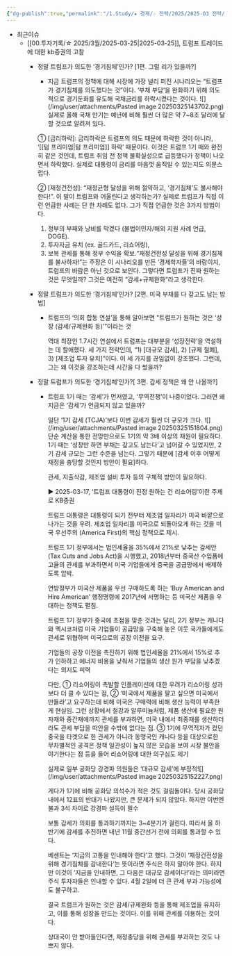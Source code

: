 ```yaml
---
{"dg-publish":true,"permalink":"/1.Study/★ 경제/☆ 전략/2025/2025-03 전략/","created":"2025-03-25T13:58:51.731+09:00","updated":"2025-06-03T20:07:19.573+09:00"}
---
```



- 최근이슈
	- [[00.투자기록/☆ 2025/3월/2025-03-25\|2025-03-25]], 트럼프 트레이드에 대한 kb증권의 고찰
		- 정말 트럼프가 의도한 ‘경기침체’인가? [1편. 그럴 리가 있을까?]
			- 지금 트럼프의 정책에 대해 시장에 가장 널리 퍼진 시나리오는 “트럼프가 경기침체를 의도했다는 것”이다. ‘부채 부담’을 완화하기 위해 의도적으로 경기둔화를 유도해 국채금리를 하락시켰다는 것이다. ![](/img/user/attachments/Pasted image 20250325143702.png)실제로 올해 국채 만기는 예년에 비해 훨씬 더 많은 약 7~8조 달러에 달할 것으로 알려져 있다.
		  
		  ① [금리하락]: 금리하락은 트럼프의 의도 때문에 하락한 것이 아니라, ‘[[텀 프리미엄\|텀 프리미엄]] 하락’ 때문이다. 이것은 트럼프 1기 때와 완전히 같은 것인데, 트럼프 취임 전 정책 불확실성으로 급등했다가 정책이 나오면서 하락했다. 실제로 대통령이 금리를 마음껏 움직일 수 있는지도 의문스럽다.
		  
		  ② [재정건전성]: “재정균형 달성을 위해 절약하고, ‘경기침체’도 불사해야 한다!”. 이 말이 트럼프와 어울린다고 생각하는가? 실제로 트럼프가 직접 이런 언급한 사례는 단 한 차례도 없다. 그가 직접 언급한 것은 3가지 방법이다. 
		  1) 정부의 부패와 낭비를 막겠다 (불법이민자/해외 지원 사례 언급, DOGE). 
		  2) 투자자금 유치 (ex. 골드카드, 리쇼어링), 
	      3) 보복 관세를 통해 정부 수익을 확보.“재정건전성 달성을 위해 경기침체를 불사하자!”는 주장은 이 시나리오를 만든 ‘경제학자들’의 바람이지, 트럼프의 바람은 아닌 것으로 보인다. 그렇다면 트럼프가 진짜 원하는 것은 무엇일까? 그것은 여전히 “감세+규제완화“라고 생각한다.
	         
		 - 정말 트럼프가 의도한 ‘경기침체’인가? [2편. 미국 부채를 다 갚고도 남는 방법]
			 - 트럼프의 ‘의회 합동 연설’을 통해 알아보면 "트럼프가 원하는 것은 ‘성장 (감세/규제완화 등)’”이라는 것
			   
			   역대 최장인 1.7시간 연설에서 트럼프는 대부분을 ‘성장전략’을 역설하는 데 할애했다. 세 가지 전략인데, “1) [대규모 감세], 2) [규제 철폐], 3) [제조업 투자 유치]”이다. 이 세 가지를 끊임없이 강조했다. 그런데, 그는 왜 이것을 강조하는데 시간을 다 썼을까?
			   
		- 정말 트럼프가 의도한 ‘경기침체’인가?[ 3편. 감세 정책은 왜 안 나올까?]
			- 트럼프 1기 때는 ‘감세’가 먼저였고, ‘무역전쟁’이 나중이었다. 그러면 왜 지금은 ‘감세’가 언급되지 않고 있을까?
			  
			  일단 ‘1기 감세 (TCJA)’보다 이번 감세가 훨씬 더 규모가 크다.
			  ![](/img/user/attachments/Pasted image 20250325151804.png)
			  단순 계산을 통한 전망만으로도 1기의 약 3배 이상의 재원이 필요하다. 1기 때는 ‘성장만 하면 부채는 갚고도 남는다’고 넘어갈  수 있었지만, 2기 감세 규모는 그런 수준을 넘는다. 그렇기 때문에 [감세 이후 어떻게 재정을 충당할 것인지 방안이 필요]하다.
			  
			  관세, 지출삭감, 제조업 설비 투자 등의 구체적 방안이 필요하다.
			  
			  ▶ 2025-03-17, ‘트럼프 대통령이 진정 원하는 건 리쇼어링’이란 주제로 KB증권
			  
			  트럼프 대통령은 대통령이 되기 전부터 제조업 일자리가 미국 바깥으로 나가는 것을 우려. 제조업 일자리를 미국으로 되돌아오게 하는 것을 미국 우선주의 (America First)의 핵심 정책으로 제시. 
			  
			  트럼프 1기 정부에서는 법인세율을 35%에서 21%로 낮추는 감세안 (Tax Cuts and Jobs Act)을 시행했고, 2018년부터 중국산 수입품에 고율의 관세를 부과하면서 미국 기업들에게 중국을 공급망에서 배제하도록 압박. 
			  
			  연방정부가 미국산 제품을 우선 구매하도록 하는 ‘Buy American and Hire American’ 행정명령에 2017년에 서명하는 등 미국산 제품을 우대하는 정책도 펼침. 
			  
			  트럼프 1기 정부가 중국에 초점을 맞춘 것과는 달리, 2기 정부는 캐나다와 멕시코처럼 미국 기업들이 공급망을 구축해 놓은 이웃 국가들에게도 관세로 위협하며 미국으로의 공장 이전을 요구. 
			  
			  기업들의 공장 이전을 촉진하기 위해 법인세율을 21%에서 15%로 추가 인하하고 에너지 비용을 낮춰서 기업들의 생산 원가 부담을 낮추겠다는 의지도 피력 
			  
			  다만, ① 리쇼어링이 촉발할 인플레이션에 대한 우려가 리쇼어링 성과보다 더 클 수 있다는 점,  ② ‘미국에서 제품을 팔고 싶으면 미국에서 만들라’고 요구하는데 비해 미국은 구매력에 비해 생산 능력이 부족한 게 현실임. 그런 상황에서 철강과 알루미늄처럼, 제품 생산에 필요한 원자재와 중간재에까지 관세를 부과하면, 미국 내에서 최종재를 생산하더라도 관세 부담을 떠안을 수밖에 없다는 점. ③ 1기에 무역적자가 컸던 중국을 타겟으로 한 관세가 아니라 동맹국인 캐나다 등을 대상으로한 무차별적인 공격은 정책 일관성이 높지 않은 모습을 보여 시장 불안을 야기한다는 점 등을 들어 리쇼어링에 대한 의구심도 제기
			  
			  실제로 일부 공화당 강경파 의원들은 ‘대규모 감세’에 부정적![](/img/user/attachments/Pasted image 20250325152227.png)
			  
			  게다가 1기에 비해 공화당 의석수가 적은 것도 걸림돌이다. 당시 공화당 내에서 12표의 반대가 나왔지만, 큰 문제가 되지 않았다. 하지만 이번엔 불과 3석 차이로 강경파 설득이 필수
			  
			  보통 감세가 의회를 통과하기까지는 3~4분기가 걸린다. 따라서 올 하반기에 감세를 추진하면 내년 11월 중간선거 전에 의회를 통과할 수 있다.
			  
			  베센트는 ‘지금의 고통을 인내해야 한다’고 했다. 그것이 ‘재정건전성을 위해 경기침체를 감내한다’는 뜻이라면 주식은 하지 말아야 한다. 하지만 이것이 ‘지금을 인내하면, 그 다음은 대규모 감세이다!’라는 의미라면 주식 투자자들은 인내할 수 있다. 4월 2일에 더 큰 관세 부과 가능성에도 불구하고.
			  
			  결국 트럼프가 원하는 것은 감세/규제완화 등을 통해 제조업을 유지하고, 이를 통해 성장을 만드는 것이다. 이를 위해 관세를 이용하는 것이다. 
			  
			  상대국이 안 받아들인다면, 재정충당을 위해 관세를 부과하는 것도 나쁘지 않다.